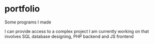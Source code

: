 # portfolio
Some programs I made

I can provide access to a complex project I am currently working on that involves SQL database designing, PHP backend and JS frontend
